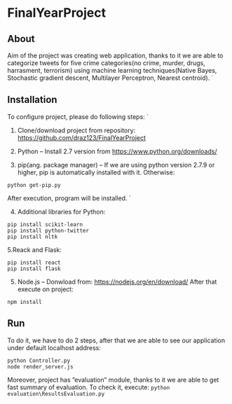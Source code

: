 # FinalYearProject

## About

Aim of the project was creating web application, thanks to it we are able to categorize tweets for five crime 
categories(no crime, murder, drugs, harrasment, terrorism) using machine learning techniques(Native Bayes, Stochastic 
gradient descent, Multilayer Perceptron, Nearest centroid).
  ̇

## Installation

To configure project, please do following steps:  ́
1. Clone/download project from repository: https://github.com/draz123/FinalYearProject
2. Python – Install 2.7 version from https://www.python.org/downloads/

3. pip(ang. package manager) – If we are using python version 2.7.9 or higher, pip is automatically installed with it.
Otherwise:
```
python get-pip.py
```
After execution, program will be installed.  ́

4. Additional libraries for Python:
```
pip install scikit-learn
pip install python-twitter
pip install nltk
```

5.Reack and Flask:
```
pip install react
pip install flask
```

5. Node.js – Donwload from: https://nodejs.org/en/download/
After that execute on project:
```
npm install
```

## Run

To do it, we have to do 2 steps, after that we are able to see our application under default localhost address:
```
python Controller.py
node render_server.js
```

Moreover, project has ”evaluation” module, thanks to it we are able to get fast summary of evaluation. To check it, execute:
`python evaluation\ResultsEvaluation.py`


